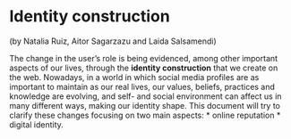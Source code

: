# Identity construction

(by Natalia Ruiz, Aitor Sagarzazu and Laida Salsamendi)

The change in the user’s role is being evidenced, among other important aspects of our lives, through the **identity construction** that we create on the web. Nowadays, in a world in which social media profiles are as important to maintain as our real lives, our values, beliefs, practices and knowledge are evolving, and self- and social environment can affect us in many different ways, making our identity shape. This document will try to clarify these changes focusing on two main aspects: 
	* online reputation
	* digital identity.